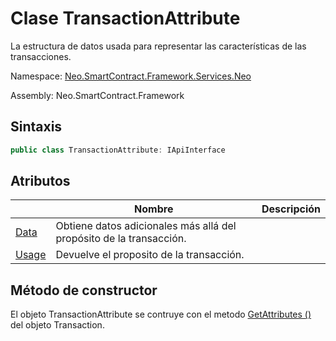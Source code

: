 # Clase TransactionAttribute

La estructura de datos usada para representar las características de las transacciones.

Namespace: [Neo.SmartContract.Framework.Services.Neo](../AntShares.md)

Assembly: Neo.SmartContract.Framework

## Sintaxis

```c#
public class TransactionAttribute: IApiInterface
```

## Atributos

| | Nombre | Descripción |
| ---------------------------------------- | -------------------------------------- | ----------------- |
|[Data](TransactionAttribute/Data.md) | Obtiene datos adicionales más allá del propósito de la transacción. |
|[Usage](TransactionAttribute/Usage.md) | Devuelve el proposito de la transacción. |

## Método de constructor

El objeto TransactionAttribute se contruye con el metodo [GetAttributes ()](Transaction/GetAttributes.md) del objeto Transaction.

